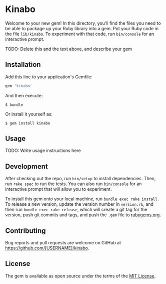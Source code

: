 # Kinabo

Welcome to your new gem! In this directory, you'll find the files you need to be able to package up your Ruby library into a gem. Put your Ruby code in the file `lib/kinabo`. To experiment with that code, run `bin/console` for an interactive prompt.

TODO: Delete this and the text above, and describe your gem

## Installation

Add this line to your application's Gemfile:

```ruby
gem 'kinabo'
```

And then execute:

    $ bundle

Or install it yourself as:

    $ gem install kinabo

## Usage

TODO: Write usage instructions here

## Development

After checking out the repo, run `bin/setup` to install dependencies. Then, run `rake spec` to run the tests. You can also run `bin/console` for an interactive prompt that will allow you to experiment.

To install this gem onto your local machine, run `bundle exec rake install`. To release a new version, update the version number in `version.rb`, and then run `bundle exec rake release`, which will create a git tag for the version, push git commits and tags, and push the `.gem` file to [rubygems.org](https://rubygems.org).

## Contributing

Bug reports and pull requests are welcome on GitHub at https://github.com/[USERNAME]/kinabo.


## License

The gem is available as open source under the terms of the [MIT License](http://opensource.org/licenses/MIT).

